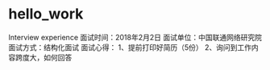 # hello_work
Interview experience
面试时间：2018年2月2日
面试单位：中国联通网络研究院
面试方式：结构化面试
面试心得：
1、提前打印好简历（5份）
2、询问到工作内容跨度大，如何回答

